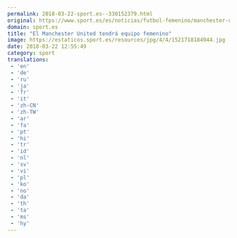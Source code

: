 ```yaml
---
permalink: 2018-03-22-sport.es--330152379.html
original: https://www.sport.es/es/noticias/futbol-femenino/manchester-united-tendra-equipo-femenino-6708013?utm_source=rss-noticias&utm_medium=feed&utm_campaign=futbol-femenino
domain: sport.es
title: "El Manchester United tendrá equipo femenino"
image: https://estaticos.sport.es/resources/jpg/4/4/1521718184944.jpg
date: 2018-03-22 12:55:49
category: sport
translations: 
 - 'en'
 - 'de'
 - 'ru'
 - 'ja'
 - 'fr'
 - 'it'
 - 'zh-CN'
 - 'zh-TW'
 - 'ar'
 - 'fa'
 - 'pt'
 - 'hi'
 - 'tr'
 - 'id'
 - 'nl'
 - 'sv'
 - 'vi'
 - 'pl'
 - 'ko'
 - 'no'
 - 'da'
 - 'th'
 - 'ta'
 - 'ms'
 - 'hy'
---
```


